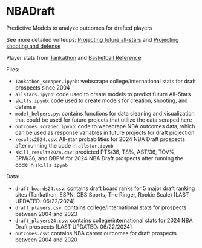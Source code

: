 # NBADraft
Predictive Models to analyze outcomes for drafted players

See more detailed writeups: [Projecting future all-stars](https://bestballstats.com/2024/06/08/projecting-future-all-stars-in-the-2024-nba-draft/) and [Projecting shooting and defense](https://bestballstats.com/2024/06/23/predicting-future-performance-the-best-shot-creators-shooters-and-defenders-in-the-2024-nba-draft/)

Player stats from [Tankathon](https://www.tankathon.com/) and [Basketball Reference](https://www.basketball-reference.com/)

Files:
- `Tankathon_scraper.ipynb`: webscrape college/international stats for draft prospects since 2004
- `allstars.ipynb`: code used to create models to predict future All-Stars
- `skills.ipynb`: code used to create models for creation, shooting, and defense
- `model_helpers.py`: contains functions for data cleaning and visualization that could be used for future projects that utilize the data scraped here
- `outcomes_scraper.ipynb`: code to webscrape NBA outcomes data, which can be used as response variables in future projects for draft projection
- `results2024.csv`: All-star probabilities for 2024 NBA Draft prospects after running the code in `allstar.ipynb`
- `skill_results2024.csv`: predicted PTS/36, TS%, AST/36, TOV%, 3PM/36, and DBPM for 2024 NBA Draft prospects after running the code in `skills.ipynb`

Data: 
- `draft_boards24.csv`: contains draft board ranks for 5 major draft ranking sites (Tankathon, ESPN, CBS Sports, The Ringer, Rookie Scale) [LAST UPDATED: 06/22/2024]
- `draft_players.csv`: contains college/international stats for prospects between 2004 and 2023
- `draft_players24.csv`: contains college/international stats for 2024 NBA Draft prospects [LAST UPDATED: 06/22/2024]
- `outcomes.csv`: contains NBA career outcomes for draft prospects between 2004 and 2020

